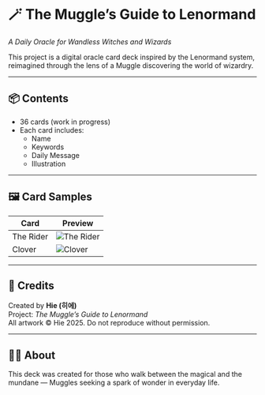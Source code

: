 # 🪄 The Muggle’s Guide to Lenormand
_A Daily Oracle for Wandless Witches and Wizards_

This project is a digital oracle card deck inspired by the Lenormand system, reimagined through the lens of a Muggle discovering the world of wizardry.

---

## 📦 Contents
- 36 cards (work in progress)
- Each card includes:
  - Name
  - Keywords
  - Daily Message
  - Illustration

---

## 🖼️ Card Samples
| Card | Preview |
|------|----------|
| The Rider | ![The Rider](cards/01_THE_RIDER.png) |
| Clover | ![Clover](cards/02_CLOVER.png) |

---

## 🎨 Credits
Created by **Hie (히에)**  
Project: *The Muggle’s Guide to Lenormand*  
All artwork © Hie 2025. Do not reproduce without permission.

---

## 🧙‍♀️ About
This deck was created for those who walk between the magical and the mundane — Muggles seeking a spark of wonder in everyday life.
